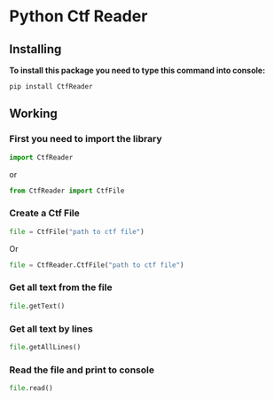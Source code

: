 # Python Ctf Reader
## Installing

**To install this package you need to type this command
into console:**

```
pip install CtfReader
```

## Working

### First you need to import the library

```python
import CtfReader
```
or
```python
from CtfReader import CtfFile
```

### Create a Ctf File
```python
file = CtfFile("path to ctf file")
```

Or

```python
file = CtfReader.CtfFile("path to ctf file")
```

### Get all text from the file

```python
file.getText()
```

### Get all text by lines

```python
file.getAllLines()
```

### Read the file and print to console

```python
file.read()
```
